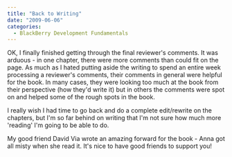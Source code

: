 ```yaml
---
title: "Back to Writing"
date: "2009-06-06"
categories: 
  - BlackBerry Development Fundamentals
---
```


OK, I finally finished getting through the final reviewer's comments. It was arduous - in one chapter, there were more comments than could fit on the page. As much as I hated putting aside the writing to spend an entire week processing a reviewer's comments, their comments in general were helpful for the book. In many cases, they were looking too much at the book from their perspective (how they'd write it) but in others the comments were spot on and helped some of the rough spots in the book.

I really wish I had time to go back and do a complete edit/rewrite on the chapters, but I'm so far behind on writing that I'm not sure how much more 'reading' I'm going to be able to do.

My good friend David Via wrote an amazing forward for the book - Anna got all misty when she read it. It's nice to have good friends to support you!
